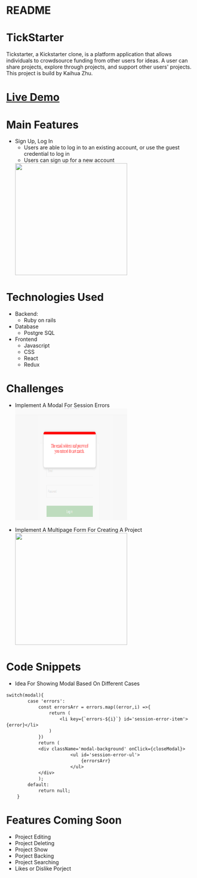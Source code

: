 # README

# TickStarter
Tickstarter, a Kickstarter clone, is a platform application that allows individuals to crowdsource funding from other users for ideas. A user can share projects, explore through projects, and support other users' projects. This project is build by Kaihua Zhu.

# [Live Demo](https://tickstarter.herokuapp.com)

# Main Features
  * Sign Up, Log In
    * Users are able to log in to an existing account, or use the guest credential to log in
    * Users can sign up for a new account   
    <img width='300' height='300' src='https://user-images.githubusercontent.com/71399999/112486963-be089400-8d52-11eb-91f8-da931c95769e.gif' >
# Technologies Used
  * Backend: 
    * Ruby on rails
  * Database
    * Postgre SQL
  * Frontend
    * Javascript
    * CSS
    * React
    * Redux
  
  
# Challenges
  * Implement A Modal For Session Errors                        
    <img width='300' height='300' src='https://github.com/kaizhu94/TickStarter/blob/main/app/assets/readme/modal.PNG' >
    
  * Implement A Multipage Form For Creating A Project                                   
    <img width='300' height='300' src='https://user-images.githubusercontent.com/71399999/112488287-c90ff400-8d53-11eb-9e53-953573c68317.gif' >
  
# Code Snippets
* Idea For Showing Modal Based On Different Cases
```
switch(modal){
        case 'errors':
            const errorsArr = errors.map((error,i) =>{
                return (
                    <li key={`errors-${i}`} id='session-error-item'>{error}</li>
                )
            })
            return ( 
            <div className='modal-background' onClick={closeModal}>
                        <ul id='session-error-ul'>
                            {errorsArr}
                        </ul>
            </div> 
            );
        default:
            return null;
    }
```

# Features Coming Soon
  * Project Editing
  * Project Deleting
  * Project Show
  * Porject Backing
  * Project Searching
  * Likes or Dislike Porject
